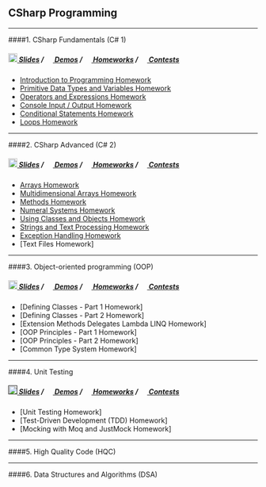 ## CSharp Programming

---

####1. CSharp Fundamentals (C# 1)	
##### [<img src="https://raw.githubusercontent.com/TelerikAcademy/Common/master/icons/presentation.png" height="18"/> Slides](https://github.com/petyakostova/Telerik-Academy/tree/master/C%23/_Demos%20C%23%201/Slides) / [<img src="https://raw.githubusercontent.com/TelerikAcademy/Common/master/icons/code.png" height="15"> Demos](https://github.com/petyakostova/Telerik-Academy/tree/master/C%23/_Demos%20C%23%201) / [<img src="https://raw.githubusercontent.com/TelerikAcademy/Common/master/icons/homework.png" height="15"> Homeworks](https://github.com/petyakostova/Telerik-Academy/tree/master/C%23/C%23%201) / [<img src="https://raw.githubusercontent.com/TelerikAcademy/Common/master/icons/code.png" height="15"> Contests](https://github.com/petyakostova/Telerik-Academy/tree/master/C%23/C%23%201%20Contests)
* [Introduction to Programming Homework](https://github.com/petyakostova/Telerik-Academy/tree/master/C%23/C%23%201/1.%20Intro-Programming-Homework)
* [Primitive Data Types and Variables Homework](https://github.com/petyakostova/Telerik-Academy/tree/master/C%23/C%23%201/2.%20PrimitiveDataTypesVariables-Homework)
* [Operators and Expressions Homework](https://github.com/petyakostova/Telerik-Academy/tree/master/C%23/C%23%201/3.%20Operators-Expressions-Statements-Homework)
* [Console Input / Output Homework](https://github.com/petyakostova/Telerik-Academy/tree/master/C%23/C%23%201/4.%20Console-Input-Output-Homework)
* [Conditional Statements Homework](https://github.com/petyakostova/Telerik-Academy/tree/master/C%23/C%23%201/5.%20Conditional-Statements-Homework)
* [Loops Homework](https://github.com/petyakostova/Telerik-Academy/tree/master/C%23/C%23%201/6.%20Loops-Homework)

---

####2. CSharp Advanced (C# 2)
##### [<img src="https://raw.githubusercontent.com/TelerikAcademy/Common/master/icons/presentation.png" height="18"/> Slides](https://github.com/petyakostova/Telerik-Academy/tree/master/C%23/_Demos%20C%23%202/Slides) / [<img src="https://raw.githubusercontent.com/TelerikAcademy/Common/master/icons/code.png" height="15"> Demos](https://github.com/petyakostova/Telerik-Academy/tree/master/C%23/_Demos%20C%23%202) / [<img src="https://raw.githubusercontent.com/TelerikAcademy/Common/master/icons/homework.png" height="15"> Homeworks](https://github.com/petyakostova/Telerik-Academy/tree/master/C%23/C%23%202) / [<img src="https://raw.githubusercontent.com/TelerikAcademy/Common/master/icons/code.png" height="15"> Contests](https://github.com/petyakostova/Telerik-Academy/tree/master/C%23/C%23%202%20Contests)
* [Arrays Homework](https://github.com/petyakostova/Telerik-Academy/tree/master/C%23/C%23%202/1.%20Arrays-HW)
* [Multidimensional Arrays Homework](https://github.com/petyakostova/Telerik-Academy/tree/master/C%23/C%23%202/2.%20Multidimensional-Arrays-HW)
* [Methods Homework](https://github.com/petyakostova/Telerik-Academy/tree/master/C%23/C%23%202/3.%20Methods-HW)
* [Numeral Systems Homework](https://github.com/petyakostova/Telerik-Academy/tree/master/C%23/C%23%202/4.%20Numeral-Systems-HW)
* [Using Classes and Objects Homework](https://github.com/petyakostova/Telerik-Academy/tree/master/C%23/C%23%202/5.%20Using-Classes-And-Objects-HW)
* [Strings and Text Processing Homework](https://github.com/petyakostova/Telerik-Academy/tree/master/C%23/C%23%202/6.%20Strings-And-Text-Processing-HW)
* [Exception Handling Homework](https://github.com/petyakostova/Telerik-Academy/tree/master/C%23/C%23%202/7.%20Exception-Handling-HW)
* [Text Files Homework]

---

####3. Object-oriented programming (OOP)
##### [<img src="https://raw.githubusercontent.com/TelerikAcademy/Common/master/icons/presentation.png" height="18"/> Slides](https://github.com/petyakostova/Telerik-Academy/tree/master/C%23/_Demos%20C%23%20OOP/Slides) / [<img src="https://raw.githubusercontent.com/TelerikAcademy/Common/master/icons/code.png" height="15"> Demos](https://github.com/petyakostova/Telerik-Academy/tree/master/C%23/_Demos%20C%23%20OOP) / [<img src="https://raw.githubusercontent.com/TelerikAcademy/Common/master/icons/homework.png" height="15"> Homeworks](https://github.com/petyakostova/Telerik-Academy/tree/master/C%23/C%23%20OOP) / [<img src="https://raw.githubusercontent.com/TelerikAcademy/Common/master/icons/code.png" height="15"> Contests](https://github.com/petyakostova/Telerik-Academy/tree/master/C%23/C%23%20OOP%20Contests)
* [Defining Classes - Part 1 Homework]
* [Defining Classes - Part 2 Homework]
* [Extension Methods Delegates Lambda LINQ Homework]
* [OOP Principles - Part 1 Homework]
* [OOP Principles - Part 2 Homework]
* [Common Type System Homework]

---

####4. Unit Testing
##### [<img src="https://raw.githubusercontent.com/TelerikAcademy/Common/master/icons/presentation.png" height="18"/> Slides]() / [<img src="https://raw.githubusercontent.com/TelerikAcademy/Common/master/icons/code.png" height="15"> Demos]() / [<img src="https://raw.githubusercontent.com/TelerikAcademy/Common/master/icons/homework.png" height="15"> Homeworks]() / [<img src="https://raw.githubusercontent.com/TelerikAcademy/Common/master/icons/code.png" height="15"> Contests]()
* [Unit Testing Homework]
* [Test-Driven Development (TDD) Homework]
* [Mocking with Moq and JustMock Homework]

---

####5. High Quality Code (HQC)

---

####6. Data Structures and Algorithms (DSA)
